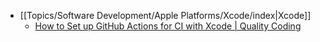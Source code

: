 - [[Topics/Software Development/Apple Platforms/Xcode/index|Xcode]]
	- [How to Set up GitHub Actions for CI with Xcode | Quality Coding](https://qualitycoding.org/github-actions-ci-xcode/) 